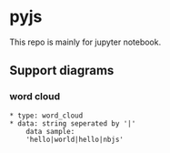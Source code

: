 # pyjs

This repo is mainly for jupyter notebook.

## Support diagrams

### word cloud
    * type: word_cloud
    * data: string seperated by '|'
        data sample:
        'hello|world|hello|nbjs'